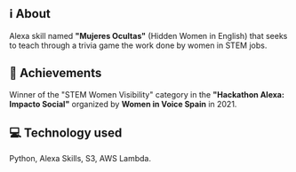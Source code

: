 ## ℹ️ About

Alexa skill named **"Mujeres Ocultas"** (Hidden Women in English) that seeks to teach through a trivia game the work done by women in STEM jobs.

## 🏅 Achievements

Winner of the "STEM Women Visibility" category in the **"Hackathon Alexa: Impacto Social"** organized by **Women in Voice Spain** in 2021.

## 💻 Technology used

Python, Alexa Skills, S3, AWS Lambda.
